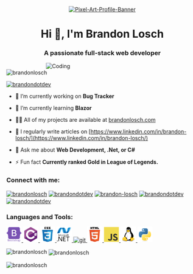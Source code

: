 <p img align="center"> <a href="https://imgbb.com/"><img src="https://i.ibb.co/WnQ3q9F/Pixel-Art-Profile-Banner.gif" alt="Pixel-Art-Profile-Banner" border="0"></a>
<h1 align="center">Hi 👋, I'm Brandon Losch</h1>
<h3 align="center">A passionate full-stack web developer</h3>
<img align="right" alt="Coding" width="400" src="https://i.pinimg.com/originals/61/71/81/6171819be4c31993357d758196c75701.gif">

<p align="left"> <img src="https://komarev.com/ghpvc/?username=brandonlosch&label=Profile%20views&color=0e75b6&style=flat" alt="brandonlosch" /> </p>

<p align="left"> <a href="https://twitter.com/brandondotdev" target="blank"><img src="https://img.shields.io/twitter/follow/brandondotdev?logo=twitter&style=for-the-badge" alt="brandondotdev" /></a> </p>

- 🔭 I’m currently working on **Bug Tracker**

- 🌱 I’m currently learning **Blazor**

- 👨‍💻 All of my projects are available at [brandonlosch.com](brandonlosch.com)

- 📝 I regularly write articles on [https://www.linkedin.com/in/brandon-losch/](https://www.linkedin.com/in/brandon-losch/)

- 💬 Ask me about **Web Development, .Net, or C#**

- ⚡ Fun fact **Currently ranked Gold in League of Legends.**

<h3 align="left">Connect with me:</h3>
<p align="left">
<a href="https://dev.to/brandonlosch" target="blank"><img align="center" src="https://raw.githubusercontent.com/rahuldkjain/github-profile-readme-generator/master/src/images/icons/Social/devto.svg" alt="brandonlosch" height="30" width="40" /></a>
<a href="https://twitter.com/brandondotdev" target="blank"><img align="center" src="https://raw.githubusercontent.com/rahuldkjain/github-profile-readme-generator/master/src/images/icons/Social/twitter.svg" alt="brandondotdev" height="30" width="40" /></a>
<a href="https://linkedin.com/in/brandon-losch" target="blank"><img align="center" src="https://raw.githubusercontent.com/rahuldkjain/github-profile-readme-generator/master/src/images/icons/Social/linked-in-alt.svg" alt="brandon-losch" height="30" width="40" /></a>
<a href="https://instagram.com/brandondotdev" target="blank"><img align="center" src="https://raw.githubusercontent.com/rahuldkjain/github-profile-readme-generator/master/src/images/icons/Social/instagram.svg" alt="brandondotdev" height="30" width="40" /></a>
<a href="https://www.youtube.com/channel/UCVP5PoKU0kQTmtzEpcMdJIw" target="blank"><img align="center" src="https://raw.githubusercontent.com/rahuldkjain/github-profile-readme-generator/master/src/images/icons/Social/youtube.svg" alt="brandondotdev" height="30" width="40" /></a>
</p>

<h3 align="left">Languages and Tools:</h3>
<p align="left"> <a href="https://getbootstrap.com" target="_blank" rel="noreferrer"> <img src="https://raw.githubusercontent.com/devicons/devicon/master/icons/bootstrap/bootstrap-plain-wordmark.svg" alt="bootstrap" width="40" height="40"/> </a> <a href="https://www.w3schools.com/cs/" target="_blank" rel="noreferrer"> <img src="https://raw.githubusercontent.com/devicons/devicon/master/icons/csharp/csharp-original.svg" alt="csharp" width="40" height="40"/> </a> <a href="https://www.w3schools.com/css/" target="_blank" rel="noreferrer"> <img src="https://raw.githubusercontent.com/devicons/devicon/master/icons/css3/css3-original-wordmark.svg" alt="css3" width="40" height="40"/> </a> <a href="https://dotnet.microsoft.com/" target="_blank" rel="noreferrer"> <img src="https://raw.githubusercontent.com/devicons/devicon/master/icons/dot-net/dot-net-original-wordmark.svg" alt="dotnet" width="40" height="40"/> </a> <a href="https://git-scm.com/" target="_blank" rel="noreferrer"> <img src="https://www.vectorlogo.zone/logos/git-scm/git-scm-icon.svg" alt="git" width="40" height="40"/> </a> <a href="https://www.w3.org/html/" target="_blank" rel="noreferrer"> <img src="https://raw.githubusercontent.com/devicons/devicon/master/icons/html5/html5-original-wordmark.svg" alt="html5" width="40" height="40"/> </a> <a href="https://developer.mozilla.org/en-US/docs/Web/JavaScript" target="_blank" rel="noreferrer"> <img src="https://raw.githubusercontent.com/devicons/devicon/master/icons/javascript/javascript-original.svg" alt="javascript" width="40" height="40"/> </a> <a href="https://www.linux.org/" target="_blank" rel="noreferrer"> <img src="https://raw.githubusercontent.com/devicons/devicon/master/icons/linux/linux-original.svg" alt="linux" width="40" height="40"/> </a> <a href="https://www.python.org" target="_blank" rel="noreferrer"> <img src="https://raw.githubusercontent.com/devicons/devicon/master/icons/python/python-original.svg" alt="python" width="40" height="40"/> </a> </p>

<p><img align="left" src="https://github-readme-stats.vercel.app/api/top-langs?username=brandonlosch&show_icons=true&locale=en&layout=compact" alt="brandonlosch" /></p>

<p>&nbsp;<img align="center" src="https://github-readme-stats.vercel.app/api?username=brandonlosch&show_icons=true&locale=en" alt="brandonlosch" /></p>

<p><img align="center" src="https://github-readme-streak-stats.herokuapp.com/?user=brandonlosch&" alt="brandonlosch" /></p>
